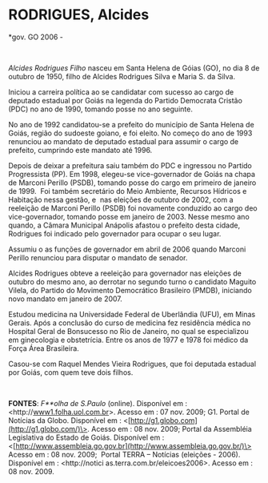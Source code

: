 RODRIGUES, Alcides
==================

\*gov. GO 2006 -

 

*Alcides Rodrigues Filho* nasceu em Santa Helena de Góias (GO), no dia 8
de outubro de 1950, filho de Alcides Rodrigues Silva e Maria S. da
Silva.

Iniciou a carreira política ao se candidatar com sucesso ao cargo de
deputado estadual por Goiás na legenda do Partido Democrata Cristão
(PDC) no ano de 1990, tomando posse no ano seguinte.

No ano de 1992 candidatou-se a prefeito do município de Santa Helena de
Goiás, região do sudoeste goiano, e foi eleito. No começo do ano de 1993
renunciou ao mandato de deputado estadual para assumir o cargo de
prefeito, cumprindo este mandato até 1996.

Depois de deixar a prefeitura saiu também do PDC e ingressou no Partido
Progressista (PP). Em 1998, elegeu-se vice-governador de Goiás na chapa
de Marconi Perillo (PSDB), tomando posse do cargo em primeiro de janeiro
de 1999.  Foi também secretário do Meio Ambiente, Recursos Hídricos e
Habitação nessa gestão, e  nas eleições de outubro de 2002, com a
reeleição de Marconi Perillo (PSDB) foi novamente conduzido ao cargo deo
vice-governador, tomando posse em janeiro de 2003. Nesse mesmo ano
quando, a Câmara Municipal Anápolis afastou o prefeito desta cidade,
Rodrigues foi indicado pelo governador para ocupar o seu lugar.

Assumiu o as funções de governador em abril de 2006 quando Marconi
Perillo renunciou para disputar o mandato de senador.

Alcides Rodrigues obteve a reeleição para governador nas eleições de
outubro do mesmo ano, ao derrotar no segundo turno o candidato Maguito
Vilela, do Partido do Movimento Democrático Brasileiro (PMDB), iniciando
novo mandato em janeiro de 2007.

Estudou medicina na Universidade Federal de Uberlândia (UFU), em Minas
Gerais. Após a conclusão do curso de medicina fez residência médica no
Hospital Geral de Bonsucesso no Rio de Janeiro, no qual se especializou
em ginecologia e obstetrícia. Entre os anos de 1977 e 1978 foi médico da
Força Área Brasileira.

Casou-se com Raquel Mendes Vieira Rodrigues, que foi deputada estadual
por Goiás, com quem teve dois filhos.

 

**FONTES**: *F**olha de S.Paulo* (online). Disponível em :
\<http://[www1.folha.uol.com.br](http://www1.folha.uol.com.br/folha/brasil/ult96u86076.shtml)\>.
Acesso em : 07 nov. 2009; G1. Portal de Notícias da Globo. Disponível em
: \<[http://g1.globo.com](http://g1.globo.com/)\>. Acesso em : 08 nov.
2009; Portal da Assembléia Legislativa do Estado de Goiás. Disponível em
:
\<[http://www.assembleia.go.gov.br](http://www.assembleia.go.gov.br/)\>
Acesso em : 08 nov. 2009;  Portal TERRA – Notícias (eleições - 2006).
Disponível em : \<http://notici as.terra.com.br/eleicoes2006\>. Acesso
em : 08 nov. 2009.
